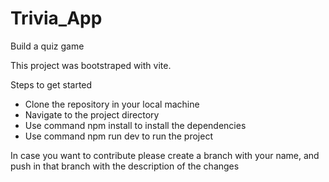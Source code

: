 # Trivia_App

Build a quiz game

This project was bootstraped with vite.

Steps to get started

- Clone the repository in your local machine
- Navigate to the project directory
- Use command npm install to install the dependencies
- Use command npm run dev to run the project

In case you want to contribute please create a branch with your name, and push in that branch with the description of the changes
